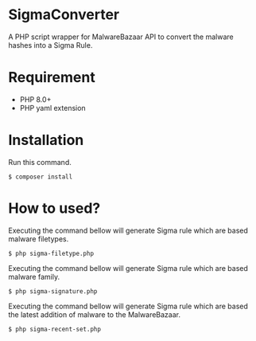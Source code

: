 # SigmaConverter
A PHP script wrapper for MalwareBazaar API to convert the malware hashes into a Sigma Rule.

# Requirement
- PHP 8.0+
- PHP yaml extension

# Installation
Run this command.

`$ composer install`

# How to used?
Executing the command bellow will generate Sigma rule which are based malware filetypes.

`$ php sigma-filetype.php`

Executing the command bellow will generate Sigma rule which are based malware family.

`$ php sigma-signature.php`

Executing the command bellow will generate Sigma rule which are based the latest addition of malware to the MalwareBazaar.

`$ php sigma-recent-set.php`